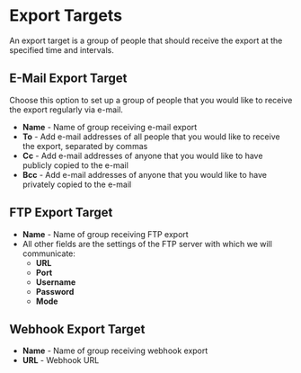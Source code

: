 # Export Targets

An export target is a group of people that should receive the export at the specified time and intervals. 

## E-Mail Export Target

Choose this option to set up a group of people that you would like to receive the export regularly via e-mail.

* **Name** - Name of group receiving e-mail export
* **To** - Add e-mail addresses of all people that you would like to receive the export, separated by commas 
* **Cc** - Add e-mail addresses of anyone that you would like to have publicly copied to the e-mail
* **Bcc** - Add e-mail addresses of anyone that you would like to have privately copied to the e-mail

## FTP Export Target

* **Name** - Name of group receiving FTP export
* All other fields are the settings of the FTP server with which we will communicate: 
  * **URL**
  * **Port**
  * **Username**
  * **Password**
  * **Mode**

## Webhook Export Target

* **Name** - Name of group receiving webhook export
* **URL** - Webhook URL

